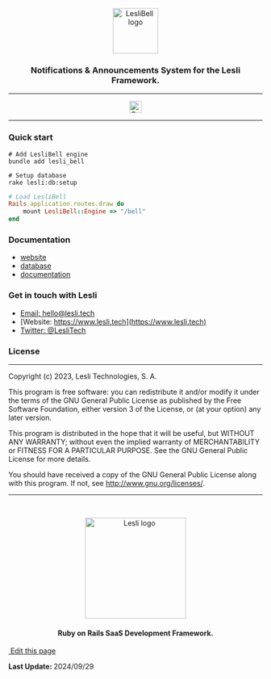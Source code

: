 <p align="center">
	<img width="90" alt="LesliBell logo" src="./app/assets/images/lesli_bell/bell-logo.svg" />
    <h3 align="center">Notifications & Announcements System for the Lesli Framework.</h3>
</p>

<hr/>
    <p align="center">
        <a target="blank" href="https://rubygems.org/gems/lesli_bell">
            <img src="https://badge.fury.io/rb/lesli_bell.svg" alt="Gem Version" height="24">
        </a>
    </p>
<hr/>

### Quick start

```shell
# Add LesliBell engine
bundle add lesli_bell
```

```shell
# Setup database
rake lesli:db:setup
```

```ruby
# Load LesliBell
Rails.application.routes.draw do
    mount LesliBell::Engine => "/bell"
end
```


### Documentation
* [website](https://www.lesli.dev/)
* [database](./docs/database.md)
* [documentation](https://www.lesli.dev/engines/bell/)


### Get in touch with Lesli

* [Email: hello@lesli.tech](hello@lesli.tech)
* [Website: https://www.lesli.tech](https://www.lesli.tech)
* [Twitter: @LesliTech](https://twitter.com/LesliTech)


### License
-------
Copyright (c) 2023, Lesli Technologies, S. A.

This program is free software: you can redistribute it and/or modify
it under the terms of the GNU General Public License as published by
the Free Software Foundation, either version 3 of the License, or
(at your option) any later version.

This program is distributed in the hope that it will be useful,
but WITHOUT ANY WARRANTY; without even the implied warranty of
MERCHANTABILITY or FITNESS FOR A PARTICULAR PURPOSE. See the
GNU General Public License for more details.

You should have received a copy of the GNU General Public License
along with this program. If not, see http://www.gnu.org/licenses/.

<hr />
<br />

<p align="center">
    <img width="200" alt="Lesli logo" src="https://cdn.lesli.tech/lesli/brand/app-logo.svg" />
    <h4 align="center">Ruby on Rails SaaS Development Framework.</h4>
</p>


<section class="lesli-markdown-info">
    <p><a target="blank" href="https://github.com/LesliTech/LesliBell/readme.md"><i class="ri-external-link-fill"></i>&nbsp;Edit this page</a><p/>
    <p><b>Last Update: </b>2024/09/29</p>
</section>

<!-- This code was automatically generated -->
<!-- to update this docs please run rake docs:build -->

